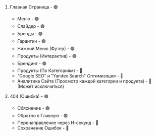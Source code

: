 1. Главная Страница - 🟢
    - Меню - 🟢
    - Слайдер - 🟢
    - Бренды - 🟢
    - Гарантии - 🟢
    - Нижний Меню (Футер) - 🟢
    - Продукты (Интерактив) - 🟢
    - Брендинг - 🟢
    - Продукты (По Категориям) - 🔴
    - "Google SEO" и "Yandex Search" *Оптимизация* - 🔴
    - Аналитика Сайта (Просмотр каждой категории и продукта) - 🔴 (Может исключиться)

2. 404 (Ошибка) - 🟢
    - Обяснение - 🟢
    - Обратно в Главную - 🟢
    - Перенаправление через Н-секунд - 🔴
    - Сохранение Ошибок - 🔴
